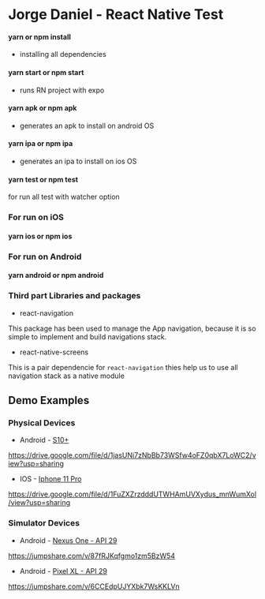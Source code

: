 # Jorge Daniel - React Native Test

#### yarn or npm install

- installing all dependencies

#### yarn start or npm start

- runs RN project with expo

#### yarn apk or npm apk

- generates an apk to install on android OS

#### yarn ipa or npm ipa

- generates an ipa to install on ios OS

#### yarn test or npm test

 for run all test with watcher option

### For run on iOS

#### yarn ios or npm ios

### For run on Android

#### yarn android or npm android

### Third part Libraries and packages

- react-navigation

This package has been used to manage the App navigation, because it is so simple to implement and build navigations stack.

- react-native-screens

This is a pair dependencie for `react-navigation` thies help us to use all navigation stack as a native module

## Demo Examples

### Physical Devices

- Android - [S10+](https://drive.google.com/file/d/1jasUNi7zNbBb73WSfw4oFZ0qbX7LoWC2/view?usp=sharing)

https://drive.google.com/file/d/1jasUNi7zNbBb73WSfw4oFZ0qbX7LoWC2/view?usp=sharing

- IOS - [Iphone 11 Pro](https://drive.google.com/file/d/1FuZXZrzdddUTWHAmUVXydus_mnWumXol/view?usp=sharing)

https://drive.google.com/file/d/1FuZXZrzdddUTWHAmUVXydus_mnWumXol/view?usp=sharing

### Simulator Devices

- Android - [Nexus One - API 29](https://jumpshare.com/v/87fRJKqfgmo1zm5BzW54)

https://jumpshare.com/v/87fRJKqfgmo1zm5BzW54

- Android - [Pixel XL - API 29](https://jumpshare.com/v/6CCEdpUJYXbk7WsKKLVn)

https://jumpshare.com/v/6CCEdpUJYXbk7WsKKLVn
